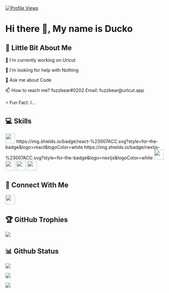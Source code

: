 <div align="left">
    <a href="https://github.com/fuzzbear0001"> <img src="https://komarev.com/ghpvc/?username=fuzzbear0001&style=flat" alt="Profile Views"/> </a>
    <a href="https://urlcut.app"></a>
</div>

# Hi there 👋, My name is Ducko
  
## 💫 Little Bit About Me
<p>🔭 I'm currently working on Urlcut</p>
<p>🙏 I'm looking for help with Nothing</p>
<p>💬 Ask me about Code</p>
<p>📫 How to reach me? fuzzbear#0202 Email: fuzzbear@urlcut.app</p>
<p>⚡ Fun Fact: I...</p>

## 💻 Skills
<p>
<img src="https://img.shields.io/badge/javascript-%23323330.svg?style=for-the-badge&logo=javascript&logoColor=%23F7DF1E" style="margin-bottom: 4px;" height="30px">
https://img.shields.io/badge/react-%23007ACC.svg?style=for-the-badge&logo=react&logoColor=white
https://img.shields.io/badge/nextjs-%23007ACC.svg?style=for-the-badge&logo=nextjs&logoColor=white
<img src="https://img.shields.io/badge/ubuntu-%23007ACC.svg?style=for-the-badge&logo=ubuntu&logoColor=white" style="margin-bottom: 4px;" height="30px">
<img src="https://img.shields.io/badge/debian-%23007ACC.svg?style=for-the-badge&logo=debian&logoColor=white" style="margin-bottom: 4px;" height="30px">
<img src="https://img.shields.io/badge/Express-%23007ACC.svg?style=for-the-badge&logo=express&logoColor=white" style="margin-bottom: 4px;" height="30px">
<img src="https://img.shields.io/badge/git-%23F05033.svg?style=for-the-badge&logo=git&logoColor=white" style="margin-bottom: 4px;" height="30px">
</p>

## 👥 Connect With Me
<p>
<a href="https://www.discord.com/users/138865320743010304"><img src="https://img.shields.io/badge/Discord-%237289DA.svg?style=for-the-badge&logo=discord&logoColor=white" style="margin-bottom: 4px;" height="30px"></a>
</p>

## 🏆 GitHub Trophies

<p><img src="https://github-profile-trophy.vercel.app/?username=fuzzbear0001">
</p>

## 📊 Github Status

<p><img src="https://github-readme-stats.vercel.app/api?username=fuzzbear0001&show_icons=true"><p>

<p><img src="https://github-readme-stats.vercel.app/api/top-langs/?username=fuzzbear0001&layout=compact"><p>

<p><img src="https://github-readme-streak-stats.herokuapp.com/?user=fuzzbear0001"><p>

